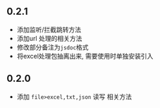 
## 0.2.1

* 添加监听/拦截跳转方法
* 添加url 处理的相关方法
* 修改部分备注为`jsdoc`格式
* 将excel处理包抽离出来, 需要使用时单独安装引入

## 0.2.0

* 添加 `file>excel,txt,json` 读写 相关方法
